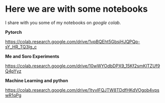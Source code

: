 # Here we are with some notebooks

I share with you some of my notebooks on *google colab*.

**Pytorch**

https://colab.research.google.com/drive/1vpBQEht5GbsjHJQPQp-sY_HR_TQ3lg_c

**Me and Soro Experiments**

https://colab.research.google.com/drive/10wWYOdbDPX9_15Kf2smKlTZUf9Q4pYyz

**Machine Learning and python**

https://colab.research.google.com/drive/1tyvIFQJTW8TDdfHKdVOgob4vpswR1qPg

